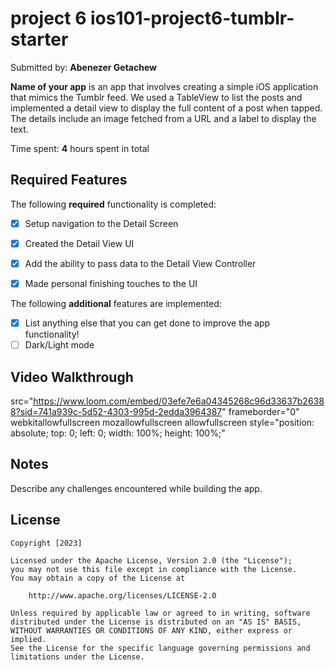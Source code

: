 # project 6 ios101-project6-tumblr-starter

Submitted by: **Abenezer Getachew**

**Name of your app** is an app that involves creating a simple iOS application that mimics the Tumblr feed. We used a TableView to list the posts and implemented a detail view to display the full content of a post when tapped. The details include an image fetched from a URL and a label to display the text.

Time spent: **4** hours spent in total

## Required Features

The following **required** functionality is completed:

- [x] Setup navigation to the Detail Screen
- [x] Created the Detail View UI
- [x] Add the ability to pass data to the Detail View Controller
- [x] Made personal finishing touches to the UI


The following **additional** features are implemented:

- [x] List anything else that you can get done to improve the app functionality!
- [ ] Dark/Light mode

## Video Walkthrough
src="https://www.loom.com/embed/03efe7e6a04345268c96d33637b26388?sid=741a939c-5d52-4303-995d-2edda3964387" frameborder="0" webkitallowfullscreen mozallowfullscreen allowfullscreen style="position: absolute; top: 0; left: 0; width: 100%; height: 100%;"

## Notes

Describe any challenges encountered while building the app.

## License

    Copyright [2023] 

    Licensed under the Apache License, Version 2.0 (the "License");
    you may not use this file except in compliance with the License.
    You may obtain a copy of the License at

        http://www.apache.org/licenses/LICENSE-2.0

    Unless required by applicable law or agreed to in writing, software
    distributed under the License is distributed on an "AS IS" BASIS,
    WITHOUT WARRANTIES OR CONDITIONS OF ANY KIND, either express or implied.
    See the License for the specific language governing permissions and
    limitations under the License.
